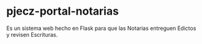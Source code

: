 # pjecz-portal-notarias

Es un sistema web hecho en Flask para que las Notarias entreguen Edictos y revisen Escrituras.
